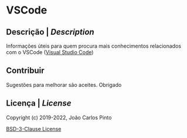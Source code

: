 ﻿# VSCode
 
## Descrição | *Description*
 
Informações úteis para quem procura mais conhecimentos relacionados com o VSCode ([Visual Studio Code](https://code.visualstudio.com/)) 
 
  
## Contribuir
 
Sugestões para melhorar são aceites.
Obrigado
 
## Licença | *License*
  
Copyright (c) 2019-2022, João Carlos Pinto 
 
[BSD-3-Clause License](../LICENSE)
 
